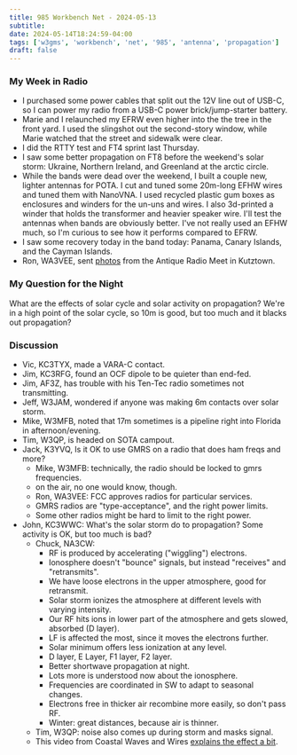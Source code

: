 ```yaml
---
title: 985 Workbench Net - 2024-05-13
subtitle:
date: 2024-05-14T18:24:59-04:00
tags: ['w3gms', 'workbench', 'net', '985', 'antenna', 'propagation']
draft: false
---
```


### My Week in Radio
- I purchased some power cables that split out the 12V line out of USB-C,
  so I can power my radio from a USB-C power brick/jump-starter battery.
- Marie and I relaunched my EFRW even higher
  into the the tree in the front yard.
  I used the slingshot out the second-story window,
  while Marie watched that the street and sidewalk were clear.
- I did the RTTY test and FT4 sprint last Thursday.
- I saw some better propagation on FT8
  before the weekend's solar storm:
  Ukraine, Northern Ireland,
  and Greenland at the arctic circle.
- While the bands were dead over the weekend,
  I built a couple new, lighter antennas for POTA.
  I cut and tuned some 20m-long EFHW wires
  and tuned them with NanoVNA.
  I used recycled plastic gum boxes as enclosures and winders
  for the un-uns and wires.
  I also 3d-printed a winder that holds the transformer
  and heavier speaker wire.
  I'll test the antennas when bands are obviously better.
  I've not really used an EFHW much,
  so I'm curious to see how it performs compared to EFRW.
- I saw some recovery today in the band today:
  Panama, Canary Islands, and the Cayman Islands.
- Ron, WA3VEE, sent
  [photos](https://wa3vee.smugmug.com/051024-KUTZTOWN-ANTIQUE-RADIO-SHOW)
  from the Antique Radio Meet in Kutztown.

### My Question for the Night
What are the effects of solar cycle and solar activity
on propagation?
We're in a high point of the solar cycle,
so 10m is good,
but too much and it blacks out propagation?

### Discussion
- Vic, KC3TYX, made a VARA-C contact.
- Jim, KC3RFG, found an OCF dipole to be quieter than end-fed.
- Jim, AF3Z, has trouble with his Ten-Tec radio sometimes not transmitting.
- Jeff, W3JAM, wondered if anyone was making 6m contacts over solar storm.
- Mike, W3MFB, noted that 17m sometimes is a pipeline right into Florida
  in afternoon/evening.
- Tim, W3QP, is headed on SOTA campout.
- Jack, K3YVQ, Is it OK to use GMRS on a radio that does ham freqs and more?
  - Mike, W3MFB: technically, the radio should be locked to gmrs frequencies.
  - on the air, no one would know, though.
  - Ron, WA3VEE: FCC approves radios for particular services.
  - GMRS radios are "type-acceptance", and the right power limits.
  - Some other radios might be hard to limit to the right power.
- John, KC3WWC: What's the solar storm do to propagation?
  Some activity is OK, but too much is bad?
  - Chuck, NA3CW:
    - RF is produced by accelerating ("wiggling") electrons.
    - Ionosphere doesn't "bounce" signals,
      but instead "receives" and "retransmits".
    - We have loose electrons
      in the upper atmosphere, good for retransmit.
    - Solar storm ionizes the atmosphere at different levels
      with varying intensity.
    - Our RF hits ions in lower part
      of the atmosphere
      and gets slowed, absorbed (D layer).
    - LF is affected the most, since it moves the electrons further.
    - Solar minimum offers less ionization at any level.
    - D layer, E Layer, F1 layer, F2 layer.
    - Better shortwave propagation at night.
    - Lots more is understood now about the ionosphere.
    - Frequencies are coordinated in SW to adapt to seasonal changes.
    - Electrons free in thicker air recombine more easily, so don't pass RF.
    - Winter: great distances, because air is thinner.
  - Tim, W3QP: noise also comes up during storm and masks signal.
  - This video from Coastal Waves and Wires
    [explains the effect a bit](https://youtu.be/CVY3y42jd1U?si=gUU2yFaEKyS1ZP-S).
<!--more-->
